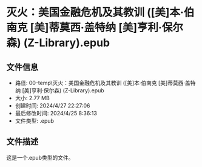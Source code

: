 ﻿# 灭火：美国金融危机及其教训 ([美]本·伯南克 [美]蒂莫西·盖特纳 [美]亨利·保尔森) (Z-Library).epub

## 文件信息
- 路径: 00-temp\灭火：美国金融危机及其教训 ([美]本·伯南克 [美]蒂莫西·盖特纳 [美]亨利·保尔森) (Z-Library).epub
- 大小: 2.77 MB
- 创建时间: 2024/4/27 22:27:06
- 最后修改时间: 2024/4/25 8:36:13
- 文件类型: .epub

## 文件描述
这是一个.epub类型的文件。

